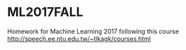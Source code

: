 # ML2017FALL
Homework for Machine Learning 2017 following this course http://speech.ee.ntu.edu.tw/~tlkagk/courses.html
